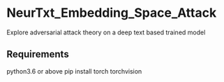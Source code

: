 # NeurTxt_Embedding_Space_Attack
Explore adversarial attack theory on a deep text based trained model

## Requirements
python3.6 or above
pip install torch torchvision
